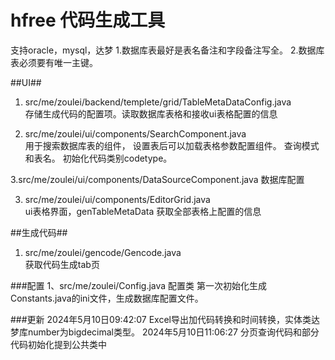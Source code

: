 # hfree 代码生成工具
支持oracle，mysql，达梦
1.数据库表最好是表名备注和字段备注写全。 
2.数据库表必须要有唯一主键。

##UI##
1. src/me/zoulei/backend/templete/grid/TableMetaDataConfig.java      
存储生成代码的配置项。读取数据库表格和接收ui表格配置的信息

2. src/me/zoulei/ui/components/SearchComponent.java    
用于搜索数据库表的组件， 设置表后可以加载表格参数配置组件。  查询模式和表名。 初始化代码类别codetype。

3.src/me/zoulei/ui/components/DataSourceComponent.java
数据库配置

3. src/me/zoulei/ui/components/EditorGrid.java    
ui表格界面，genTableMetaData 获取全部表格上配置的信息

##生成代码##
1. src/me/zoulei/gencode/Gencode.java    
获取代码生成tab页

###配置
1、src/me/zoulei/Config.java
配置类 第一次初始化生成Constants.java的ini文件，生成数据库配置文件。


###更新
2024年5月10日09:42:07 Excel导出加代码转换和时间转换，实体类达梦库number为bigdecimal类型。
2024年5月10日11:06:27 分页查询代码和部分代码初始化提到公共类中



